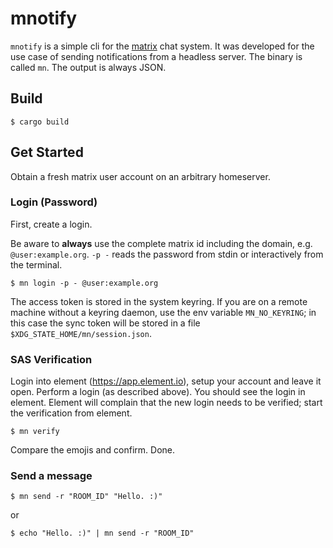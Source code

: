 # mnotify

`mnotify` is a simple cli for the [matrix](https://matrix.org) chat system.
It was developed for the use case of sending notifications from a headless server.
The binary is called `mn`.
The output is always JSON.

## Build

```
$ cargo build
```

## Get Started

Obtain a fresh matrix user account on an arbitrary homeserver.

### Login (Password)

First, create a login.

Be aware to **always** use the complete matrix id including the domain, e.g. `@user:example.org`.
`-p -` reads the password from stdin or interactively from the terminal.

```
$ mn login -p - @user:example.org
```

The access token is stored in the system keyring.
If you are on a remote machine without a keyring daemon, use the env variable `MN_NO_KEYRING`;
in this case the sync token will be stored in a file `$XDG_STATE_HOME/mn/session.json`.

### SAS Verification

Login into element (https://app.element.io), setup your account and leave it open.
Perform a login (as described above).
You should see the login in element.
Element will complain that the new login needs to be verified; start the verification from element.

```
$ mn verify
```

Compare the emojis and confirm. Done.

### Send a message

```
$ mn send -r "ROOM_ID" "Hello. :)"
```

or

```
$ echo "Hello. :)" | mn send -r "ROOM_ID"
```
